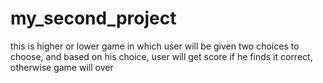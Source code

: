# my_second_project
this is higher or lower game in which user will be given two choices to choose, and based on his choice, user will get score if he finds it correct, otherwise game will over
